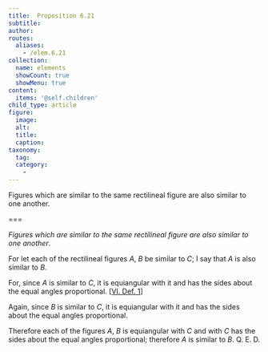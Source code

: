 ```yaml
---
title:  Proposition 6.21
subtitle: 
author:
routes:
  aliases:
    - /elem.6.21
collection:
  name: elements
  showCount: true
  showMenu: true
content:
  items: '@self.children'
child_type: article
figure:
  image:
  alt:
  title:
  caption:
taxonomy:
  tag:
  category:
    - 
---
```


<p><emph>Figures which are similar to the same rectilineal figure are also similar to one another</emph>. </p>

===

<p><em>Figures which are similar to the same rectilineal figure are also similar to one another</em>. </p>

<p>For let each of the rectilineal figures <em>A</em>, <em>B</em> be similar to <em>C</em>; I say that <em>A</em> is also similar to <em>B</em>. <pb n="240"/></p>

<p>For, since <em>A</em> is similar to <em>C</em>, it is equiangular with it and has the sides about the equal angles proportional. [<a href="/elem.6.def.1">VI. Def. 1</a>] 
      </p>

<p>Again, since <em>B</em> is similar to <em>C</em>, it is equiangular with it and has the sides about the equal angles proportional. </p>

<p>Therefore each of the figures <em>A</em>, <em>B</em> is equiangular with <em>C</em> and with <em>C</em> has the sides about the equal angles proportional; <span class="center">therefore <em>A</em> is similar to <em>B</em>. Q. E. D.</span></p>
